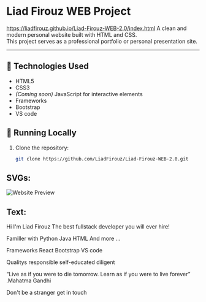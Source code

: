 # Liad Firouz WEB Project

https://liadfirouz.github.io/Liad-Firouz-WEB-2.0/index.html
A clean and modern personal website built with HTML and CSS.  
This project serves as a professional portfolio or personal presentation site.

---

## 🔧 Technologies Used

- HTML5
- CSS3
- *(Coming soon)* JavaScript for interactive elements
- Frameworks
- Bootstrap
- VS code


## 🚀 Running Locally

1. Clone the repository:
   ```bash
   git clone https://github.com/LiadFirouz/Liad-Firouz-WEB-2.0.git

## SVGs:
![Website Preview](imgs/preview.png)


## Text:

Hi I'm Liad Firouz
The best fullstack developer you will ever hire!

Familler with
Python
Java
HTML
And more ...

Frameworks
React
Bootstrap
VS code

Qualitys
responsible
self-educated
diligent

“Live as if you were to die tomorrow.
Learn as if you were to live forever”
.Mahatma Gandhi

Don't be a stranger
get in touch


